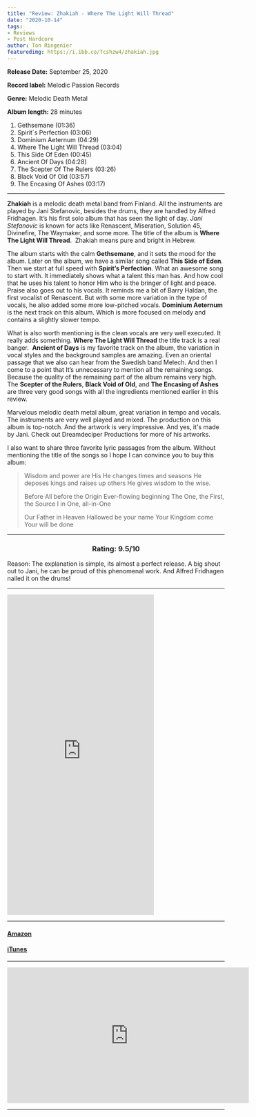 ```yaml
---
title: "Review: Zhakiah - Where The Light Will Thread"
date: "2020-10-14"
tags:
- Reviews
- Post Hardcore
author: Ton Ringenier  
featuredimg: https://i.ibb.co/Tcshzw4/zhakiah.jpg
---
```


**Release Date:** September 25, 2020

**Record label:** Melodic Passion Records

**Genre:** Melodic Death Metal

**Album length:** 28 minutes

1. Gethsemane (01:36) 
2. Spirit´s Perfection (03:06) 
3. Dominium Aeternum (04:29) 
4. Where The Light Will Thread (03:04) 
5. This Side Of Eden (00:45) 
6. Ancient Of Days (04:28) 
7. The Scepter Of The Rulers (03:26)
8. Black Void Of Old (03:57) 
9. The Encasing Of Ashes (03:17)

* * *

**Zhakiah** is a melodic death metal band from Finland. All the instruments are played by Jani Stefanovic, besides the drums, they are handled by Alfred Fridhagen. It’s his first solo album that has seen the light of day. _Jani Stefanovic_ is known for acts like Renascent, Miseration, Solution 45, Divinefire, The Waymaker, and some more. The title of the album is **Where The Light Will Thread**.  Zhakiah means pure and bright in Hebrew.

The album starts with the calm **Gethsemane**, and it sets the mood for the album. Later on the album, we have a similar song called **This Side of Eden**. Then we start at full speed with **Spirit’s Perfection**. What an awesome song to start with. It immediately shows what a talent this man has. And how cool that he uses his talent to honor Him who is the bringer of light and peace. Praise also goes out to his vocals. It reminds me a bit of Barry Haldan, the first vocalist of Renascent. But with some more variation in the type of vocals, he also added some more low-pitched vocals. **Dominium Aeternum** is the next track on this album. Which is more focused on melody and contains a slightly slower tempo.

What is also worth mentioning is the clean vocals are very well executed. It really adds something. **Where The Light Will Thread** the title track is a real banger.  **Ancient of Days** is my favorite track on the album, the variation in vocal styles and the background samples are amazing. Even an oriental passage that we also can hear from the Swedish band Melech. And then I come to a point that It’s unnecessary to mention all the remaining songs. Because the quality of the remaining part of the album remains very high. The **Scepter of the Rulers**, **Black Void of Old**, and **The Encasing of Ashes** are three very good songs with all the ingredients mentioned earlier in this review.

Marvelous melodic death metal album, great variation in tempo and vocals. The instruments are very well played and mixed. The production on this album is top-notch. And the artwork is very impressive. And yes, it's made by Jani. Check out Dreamdeciper Productions for more of his artworks.

I also want to share three favorite lyric passages from the album. Without mentioning the title of the songs so I hope I can convince you to buy this album:

> Wisdom and power are His He changes times and seasons He deposes kings and raises up others He gives wisdom to the wise.
> 
> Before All before the Origin Ever-flowing beginning The One, the First, the Source I in One, all-in-One
> 
> Our Father in Heaven Hallowed be your name Your Kingdom come Your will be done

<hr>

<h3 style="text-align:center;">Rating: 9.5/10 </h3>

Reason: The explanation is simple, its almost a perfect release. A big shout out to Jani, he can be proud of this phenomenal work. And Alfred Fridhagen nailed it on the drums!

* * *

<iframe style="border: 0; width: 340px; height: 743px;" src="https://bandcamp.com/EmbeddedPlayer/album=103296796/size=large/bgcol=ffffff/linkcol=0687f5/transparent=true/" seamless><a href="https://zhakiah.bandcamp.com/album/where-the-light-will-thread">Where The Light Will Thread by Zhakiah</a></iframe>

* * *

#### [Amazon](https://www.amazon.com/Where-Light-Will-Thread-Zhakiah/dp/B08C5MYF4W/ref=sr_1_1?dchild=1&keywords=zhakiah&qid=1601865842&s=dmusic&sr=1-1)

#### [iTunes](https://music.apple.com/ca/album/where-the-light-will-thread/1521699497)

* * *

<iframe src="https://www.youtube.com/embed/5NZW2O3FW5w" width="560" height="315" frameborder="0"></iframe>

* * *
